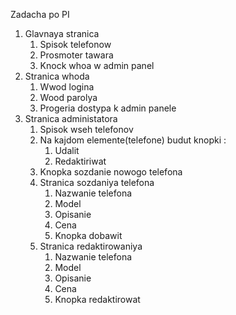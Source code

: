 Zadacha po PI

1. Glavnaya stranica
    1. Spisok telefonow
    2. Prosmoter tawara
    3. Knock whoa w admin panel
2. Stranica whoda
    1. Wwod logina
    2. Wood parolya
    3. Progeria dostypa k admin panele
3. Stranica administatora
    1. Spisok wseh telefonov
    2. Na kajdom elemente(telefone) budut knopki :
        1. Udalit
        2. Redaktiriwat
    3. Knopka sozdanie nowogo telefona
    4. Stranica sozdaniya telefona
        1. Nazwanie telefona
        2. Model
        3. Opisanie
        4. Cena
        5. Knopka dobawit
    5. Stranica redaktirowaniya
        1. Nazwanie telefona
        2. Model
        3. Opisanie
        4. Cena
        5. Knopka redaktirowat
